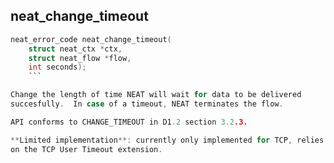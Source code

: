 ## neat_change_timeout
```c
neat_error_code neat_change_timeout(
    struct neat_ctx *ctx,
    struct neat_flow *flow,
	int seconds);
	```

Change the length of time NEAT will wait for data to be delivered
succesfully.  In case of a timeout, NEAT terminates the flow.

API conforms to CHANGE_TIMEOUT in D1.2 section 3.2.3.

**Limited implementation**: currently only implemented for TCP, relies
on the TCP User Timeout extension.
